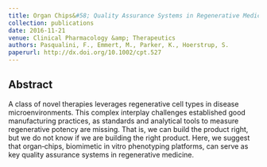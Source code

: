 ```yaml
---
title: Organ Chips&#58; Quality Assurance Systems in Regenerative Medicine
collection: publications
date: 2016-11-21
venue: Clinical Pharmacology &amp; Therapeutics
authors: Pasqualini, F., Emmert, M., Parker, K., Hoerstrup, S.
paperurl: http://dx.doi.org/10.1002/cpt.527
---
```

<h2> Abstract </h2>
<jats:p>A class of novel therapies leverages regenerative cell types in disease microenvironments. This complex interplay challenges established good manufacturing practices, as standards and analytical tools to measure regenerative potency are missing. That is, we can build the product right, but we do not know if we are building the right product. Here, we suggest that organ‐chips, biomimetic <jats:italic>in vitro</jats:italic> phenotyping platforms, can serve as key quality assurance systems in regenerative medicine.</jats:p>
<p align= "justify">
